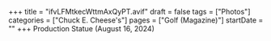 +++
title = "ifvLFMtkecWttmAxQyPT.avif"
draft = false
tags = ["Photos"]
categories = ["Chuck E. Cheese's"]
pages = ["Golf (Magazine)"]
startDate = ""
+++
Production Statue (August 16, 2024)
